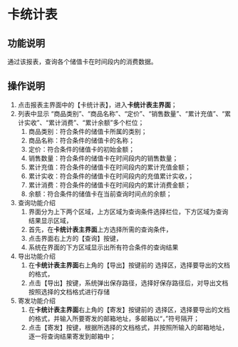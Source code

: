 # 卡统计表

## 功能说明

通过该报表，查询各个储值卡在时间段内的消费数据。

## 操作说明

1.	点击报表主界面中的【卡统计表】，进入**卡统计表主界面**；
2.	列表中显示 “商品类别”、“商品名称”、“定价”、“销售数量”、“累计充值”、“累计实收”、“累计消费”、“累计余额”多个栏位；
 	1. 商品类别：符合条件的储值卡所属的类别；
 	2. 商品名称：符合条件的储值卡的名称；
 	3. 定价：符合条件的储值卡的初始金额；
 	4. 销售数量：符合条件的储值卡在时间段内的销售数量；
 	5. 累计充值：符合条件的储值卡在时间段内的累计充值金额；
 	6. 累计实收：符合条件的储值卡在时间段内的充值累计实收，；
 	7. 累计消费：符合条件的储值卡在时间段内的累计消费金额；
 	8. 余额：符合条件的储值卡在当前查询时间点的余额；
3.	查询功能介绍
	1. 界面分为上下两个区域，上方区域为查询条件选择栏位，下方区域为查询结果显示区域，
	2. 首先，在**卡统计表主界面**上方选择所需的查询条件，
	3. 点击界面右上方的【查询】按键，
	4. 系统在界面的下方区域显示出所有符合条件的查询结果
4.	导出功能介绍
	1. 在**卡统计表主界面**右上角的【导出】按键前的 选择区，选择要导出的文档的格式，
	2. 点击【导出】按键，系统弹出保存路径，选择好保存路径后，对导出文档按照选择的文档格式进行存储
5.	寄发功能介绍
	1. 在**卡统计表主界面**右上角的【寄发】按键前的 选择区，选择要导出的文档的格式，并输入所要寄发的邮箱地址，多邮箱以“，”符号隔开；
	2. 点击【寄发】按键，根据所选择的文档格式，并按照所输入的邮箱地址，逐一将查询结果寄发到邮箱中；
